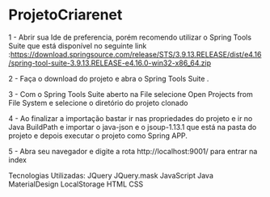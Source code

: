 # ProjetoCriarenet
1 - Abrir sua Ide de preferencia, porém recomendo  utilizar o  Spring Tools Suite que está disponível no seguinte link :https://download.springsource.com/release/STS/3.9.13.RELEASE/dist/e4.16/spring-tool-suite-3.9.13.RELEASE-e4.16.0-win32-x86_64.zip

2 - Faça o download do projeto e abra o Spring Tools Suite .

3 - Com o  Spring Tools Suite aberto na File selecione Open Projects from File System e selecione o diretório do projeto clonado

4 - Ao finalizar a importação bastar ir nas propriedades do projeto e ir no Java BuildPath e importar o java-json e o jsoup-1.13.1 que está na pasta do projeto e depois
    executar o projeto como Spring APP.

5 - Abra seu navegador e digite a rota http://localhost:9001/ para entrar na index


Tecnologias Utilizadas:
JQuery
JQuery.mask
JavaScript
Java
MaterialDesign
LocalStorage
HTML 
CSS
